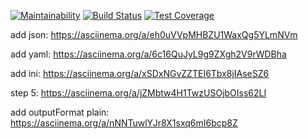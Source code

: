 [![Maintainability](https://api.codeclimate.com/v1/badges/90617fa24b6166d89156/maintainability)](https://codeclimate.com/github/bukharovev/project-lvl2-s455/maintainability)
[![Build Status](https://travis-ci.org/bukharovev/project-lvl2-s455.svg?branch=master)](https://travis-ci.org/bukharovev/project-lvl2-s455)
[![Test Coverage](https://api.codeclimate.com/v1/badges/90617fa24b6166d89156/test_coverage)](https://codeclimate.com/github/bukharovev/project-lvl2-s455/test_coverage)

add json: https://asciinema.org/a/eh0uVVpMHBZU1WaxQg5YLmNVm

add yaml: https://asciinema.org/a/6c16QuJyL9g9ZXgh2V9rWDBha

add ini: https://asciinema.org/a/xSDxNGvZZTEI6Tbx8jIAseSZ6

step 5: https://asciinema.org/a/jZMbtw4H1TwzUSOjbOIss62LI

add outputFormat plain: https://asciinema.org/a/nNNTuwlYJr8X1sxq6mI6bcp8Z